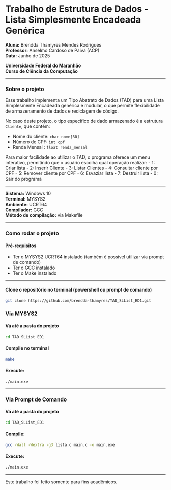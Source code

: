 # Trabalho de Estrutura de Dados - Lista Simplesmente Encadeada Genérica

**Aluna:** Brendda Thamyres Mendes Rodrigues  
**Professor:** Anselmo Cardoso de Paiva (ACP)  
**Data:** Junho de 2025

**Universidade Federal do Maranhão**  
**Curso de Ciência da Computação**

---

### Sobre o projeto

Esse trabalho implementa um Tipo Abstrato de Dados (TAD) para uma Lista Simplesmente Encadeada genérica e modular, o que permite flexibilidade de armazenamento de dados e reciclagem de código.

No caso deste projeto, o tipo específico de dado armazenado é a estrutura `Cliente`, que contém:

- Nome do cliente: `char nome[30]`
- Número de CPF: `int cpf`
- Renda Mensal : `float renda_mensal`

Para maior facilidade ao utilizar o TAD, o programa oferece um menu interativo, permitindo que o usuário escolha qual operação realizar:
    - 1: Criar lista
    - 2: Inserir Cliente
    - 3: Listar Clientes
    - 4: Consultar cliente por CPF
    - 5: Remover cliente por CPF
    - 6: Esvaziar lista
    - 7: Destruir lista
    - 0: Sair do programa

---

**Sistema:** Windows 10  
**Terminal:** MYSYS2  
**Ambiente:** UCRT64  
**Compilador:** GCC  
**Método de compilação:** via Makefile  

---

### Como rodar o projeto

#### Pré-requisitos

- Ter o MYSYS2 UCRT64 instalado (também é possível utilizar via prompt de comando)
- Ter o GCC instalado
- Ter o Make instalado

---

#### Clone o repositório no terminal (powershell ou prompt de comando)

```bash
git clone https://github.com/brendda-thamyres/TAD_SLList_ED1.git
````

### Via MYSYS2

#### Vá até a pasta do projeto

```bash
cd TAD_SLList_ED1
```

#### Compile no terminal

```bash
make
```

#### Execute:

```bash
./main.exe
```

---

### Via Prompt de Comando

#### Vá até a pasta do projeto

```bash
cd TAD_SLList_ED1
```

#### Compile:

```bash
gcc -Wall -Wextra -g3 lista.c main.c -o main.exe
```

#### Execute:

```bash
./main.exe
```

--- 
Este trabalho foi feito somente para fins acadêmicos.
